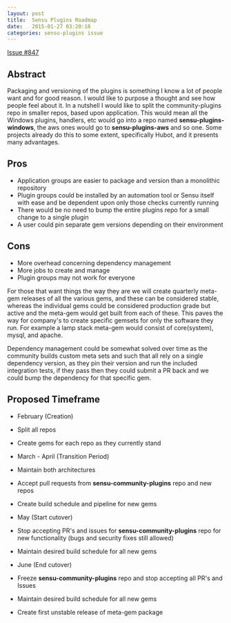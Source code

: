 ```yaml
---
layout: post
title:  Sensu Plugins Roadmap
date:   2015-01-27 03:20:18
categories: sensu-plugins issue
---
```


[Issue #847](https://github.com/sensu/sensu-community-plugins/issues/847)

## Abstract
Packaging and versioning of the plugins is something I know a lot of people want and for good reason.  I would like to purpose a thought and see how people feel about it. In a nutshell I would like to split the community-plugins repo in smaller repos, based upon application.  This would mean all the Windows plugins, handlers, etc would go into a repo named **sensu-plugins-windows**, the aws ones would go to **sensu-plugins-aws** and so one. Some projects already do this to some extent, specifically Hubot, and it presents many advantages.

## Pros
* Application groups are easier to package and version than a monolithic repository
* Plugin groups could be installed by an automation tool or Sensu itself with ease and be dependent upon only those checks currently running
* There would be no need to bump the entire plugins repo for a small change to a single plugin
* A user could pin separate gem versions depending on their environment

## Cons
* More overhead concerning dependency management
* More jobs to create and manage
* Plugin groups may not work for everyone


For those that want things the way they are we will create quarterly meta-gem releases of all the various gems, and these can be considered stable, whereas the individual gems could be considered production grade but active and the meta-gem would get built from each of these. This paves the way for company's to create specific gemsets for only the software they run. For example a lamp stack meta-gem would consist of core(system), mysql, and apache.

Dependency management could be somewhat solved over time as the community builds custom meta sets and such that all rely on a single dependency version, as they pin their version and run the included integration tests, if they pass then they could submit a PR back and we could bump the dependency for that specific gem.

## Proposed Timeframe

+ February (Creation)
+ Split all repos
+ Create gems for each repo as they currently stand

+ March - April (Transition Period)
+ Maintain both architectures
+ Accept pull requests from **sensu-community-plugins** repo and new repos
+ Create build schedule and pipeline for new gems

+ May (Start cutover)
+ Stop accepting PR's and issues for **sensu-community-plugins** repo for new functionality (bugs and security fixes still allowed)
+ Maintain desired build schedule for all new gems

+ June (End cutover)
+ Freeze **sensu-community-plugins** repo and stop accepting all PR's and Issues
+ Maintain desired build schedule for all new gems
+ Create first unstable release of meta-gem package

